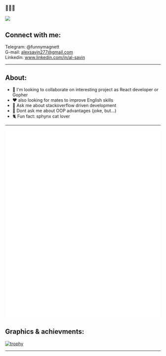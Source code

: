 
### 👋👋👋

 ![](https://komarev.com/ghpvc/?username=SashaSavin&style=flat-square)
 


## Connect with me:<br>

Telegram: @funnymagnett <br>
G-mail: alexsavin277@gmail.com <br>
Linkedin: www.linkedin.com/in/al-savin <br>
<hr>

## About:<br>
- 👯 I'm looking to collaborate on interesting project as React developer or Gopher<br>
- ❤️ also looking for mates to improve English skills<br>
- 📖 Ask me about stackoverflow driven development <br>
- 💬 Dont ask me about OOP advantages  (joke, but...)  <br>
- 🐈 Fun fact: sphynx cat lover <br>
<hr>

![Metrics](https://github.com/SashaSavin/SashaSavin/blob/main/github-metrics.svg)

## Graphics & achievments:<br>

[![trophy](https://github-profile-trophy.vercel.app/?username=SashaSavin&column=3&margin-w=15&margin-h=15&theme=tokyonight)](https://github.com/ryo-ma/github-profile-trophy)
<hr>



